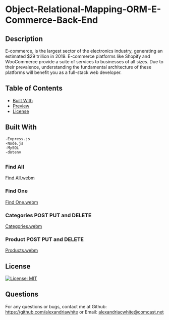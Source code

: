 # Object-Relational-Mapping-ORM-E-Commerce-Back-End

## Description  
E-commerce, is the largest sector of the electronics industry, generating an estimated $29 trillion in 2019. E-commerce platforms like Shopify and WooCommerce provide a suite of services to businesses of all sizes. Due to their prevalence, understanding the fundamental architecture of these platforms will benefit you as a full-stack web developer.

## Table of Contents
- [Built With](#built-with)
- [Preview](#preview)
- [License](#license)
    
## Built With
    -Express.js
    -Node.js
    -MySQL
    -dotenv

## 
### Find All
[Find All.webm](https://user-images.githubusercontent.com/114960634/214207864-45e935a3-f91e-4e48-855e-10ccf3b91083.webm)

### Find One
[Find One.webm](https://user-images.githubusercontent.com/114960634/214207879-769a95ca-6c27-4530-9b08-b33c145b2996.webm)
### Categories POST PUT and DELETE 
[Categories.webm](https://user-images.githubusercontent.com/114960634/214210069-1d37c8a9-be22-44f3-b703-4a0934a2c7f3.webm)
### Product POST PUT and DELETE
[Products.webm](https://user-images.githubusercontent.com/114960634/214211132-4c72a908-7404-4a13-bdbe-01e49d1ea311.webm)


## License
[![License: MIT](https://img.shields.io/badge/License-MIT-yellow.svg)](https://opensource.org/licenses/MIT)  

## Questions
For any questions or bugs, contact me at Github: https://github.com/alexandriawhite or Email: alexandriacwhite@comcast.net
